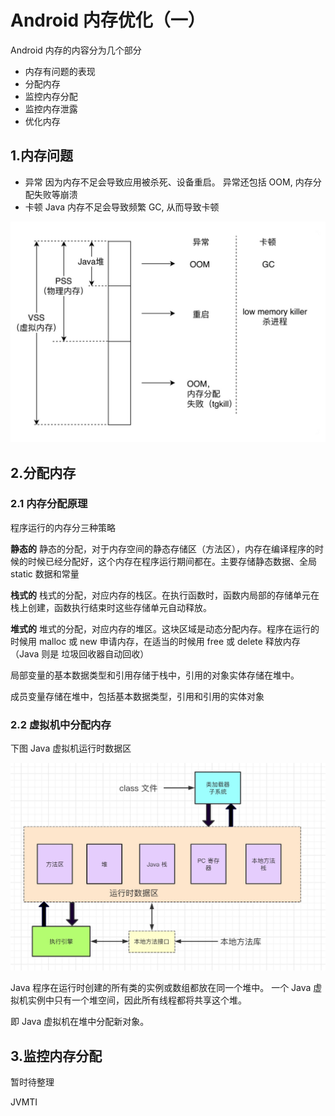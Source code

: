 # Android 内存优化（一）

Android 内存的内容分为几个部分

- 内存有问题的表现
- 分配内存
- 监控内存分配
- 监控内存泄露
- 优化内存

## 1.内存问题
- 异常
因为内存不足会导致应用被杀死、设备重启。
异常还包括 OOM, 内存分配失败等崩溃
- 卡顿
Java 内存不足会导致频繁 GC, 从而导致卡顿

![](media/16064449401476.jpg)



## 2.分配内存

### 2.1 内存分配原理
程序运行的内存分三种策略

**静态的**
静态的分配，对于内存空间的静态存储区（方法区），内存在编译程序的时候的时候已经分配好，这个内存在程序运行期间都在。主要存储静态数据、全局 static 数据和常量

**栈式的**
栈式的分配，对应内存的栈区。在执行函数时，函数内局部的存储单元在栈上创建，函数执行结束时这些存储单元自动释放。

**堆式的**
堆式的分配，对应内存的堆区。这块区域是动态分配内存。程序在运行的时候用 malloc 或 new 申请内存，在适当的时候用 free 或 delete 释放内存（Java 则是 垃圾回收器自动回收）

局部变量的基本数据类型和引用存储于栈中，引用的对象实体存储在堆中。

成员变量存储在堆中，包括基本数据类型，引用和引用的实体对象

### 2.2 虚拟机中分配内存

下图 Java 虚拟机运行时数据区

![](media/16064717290721.jpg)

Java 程序在运行时创建的所有类的实例或数组都放在同一个堆中。 一个 Java 虚拟机实例中只有一个堆空间，因此所有线程都将共享这个堆。

即 Java 虚拟机在堆中分配新对象。


## 3.监控内存分配

暂时待整理

JVMTI

